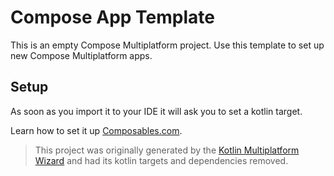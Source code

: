 # Compose App Template

This is an empty Compose Multiplatform project. Use this template to set up new Compose Multiplatform apps.

## Setup

As soon as you import it to your IDE it will ask you to set a kotlin target.

Learn how to set it up  [Composables.com](https://composables.com/).

> This project was originally generated by the [Kotlin Multiplatform Wizard](https://kmp.jetbrains.com/) and had its kotlin targets and dependencies removed.